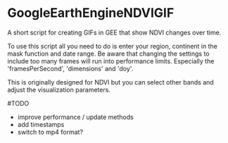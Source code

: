 # GoogleEarthEngineNDVIGIF
A short script for creating GIFs in GEE that show NDVI changes over time.

To use this script all you need to do is enter your region, continent in the mask function and date range. 
Be aware that changing the settings to include too many frames will run into performance limits. Especially the 'framesPerSecond', 'dimensions' and 'doy'.

This is originally designed for NDVI but you can select other bands and adjust the visualization parameters.

#TODO
- improve performance / update methods
- add timestamps
- switch to mp4 format?
